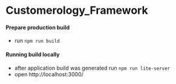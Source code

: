 # Customerology_Framework

#### Prepare production build
- run `npm run build`

#### Running build locally
- after application build was generated run `npm run lite-server`
- open http://localhost:3000/
